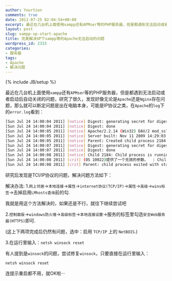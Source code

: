 ```yaml
---
author: Yourtion
comments: true
date: 2011-07-25 02:04:54+00:00
excerpt: 最近在几台机上面使用xampp还有APMser等的PHP服务器，但是都遇到无法启动或者启动后自动关闭的问题，研究了很久，发现好像无论是Apache还是Nginx存在问题，那么就可以断定问题是出在电脑本身，可能是IP协议之类，在Apache的log下的error.log看到：
layout: post
slug: xampp-xp-start-apache
title: 完美解决XP下xampp等的Apache无法启动的问题
wordpress_id: 2333
categories:
- 服务器
tags:
- Apache
- 解决问题
---
```

{% include JB/setup %}

最近在几台机上面使用```xampp```还有```APMser```等的PHP服务器，但是都遇到无法启动或者启动后自动关闭的问题，研究了很久，发现好像无论是```Apache```还是```Nginx```存在问题，那么就可以断定问题是出在电脑本身，可能是IP协议之类，在```Apache```的```log```下的```error.log```看到：

```bash
[Sun Jul 24 14:00:04 2011] [notice] Digest: generating secret for digest authentication ...
[Sun Jul 24 14:00:04 2011] [notice] Digest: done
[Sun Jul 24 14:00:05 2011] [notice] Apache/2.2.14 (Win32) DAV/2 mod_ssl/2.2.14 OpenSSL/0.9.8l mod_autoindex_color PHP/5.3.1 mod_apreq2-20090110/2.7.1 mod_perl/2.0.4 Perl/v5.10.1 configured -- resuming normal operations
[Sun Jul 24 14:00:05 2011] [notice] Server built: Nov 11 2009 14:29:03
[Sun Jul 24 14:00:05 2011] [notice] Parent: Created child process 2184
[Sun Jul 24 14:00:07 2011] [notice] Digest: generating secret for digest authentication ...
[Sun Jul 24 14:00:07 2011] [notice] Digest: done
[Sun Jul 24 14:00:08 2011] [notice] Child 2184: Child process is running
[Sun Jul 24 14:00:08 2011] [crit] (OS 10022)提供了一个无效的参数。  : Child 2184: setup_inherited_listeners(), WSASocket failed to open the inherited socket.
[Sun Jul 24 14:00:08 2011] [crit] Parent: child process exited with status 3 -- Aborting.
```

研究后发现是TCI/IP协议的问题，解决问题方法如下：

解决办法:
1.```网上邻居```->```本地连接```->```属性```->```internet协议(TCP/IP)```->```属性```->```高级```->```wins标签```->去掉启用```LMhosts查询```前的勾.

我就是用这个方法解决的，如果还是不行，就往下继续尝试吧

2.```控制面版```->```windows防火墙```->```高级标签```->```本地连接设置```->服务的标签里勾选```安全Web服务器(HTTPS)```即可.

(这上下两项完成后仍然有问题，选中：启用 ```TCP/IP``` 上的 ```NetBOIS```.)

3.在运行里输入：```netsh winsock reset```

有人提到是```winsock```的问题，尝试修复```winsock```，只要直接在运行里输入：

```netsh winsock reset```

连提示重启都不用，就OK啦···
